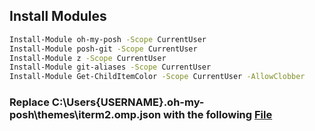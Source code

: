 ## Install Modules

```sh
Install-Module oh-my-posh -Scope CurrentUser
Install-Module posh-git -Scope CurrentUser
Install-Module z -Scope CurrentUser
Install-Module git-aliases -Scope CurrentUser
Install-Module Get-ChildItemColor -Scope CurrentUser -AllowClobber
```

### Replace C:\Users\{USERNAME}\.oh-my-posh\themes\iterm2.omp.json with the following <a href='https://1drv.ms/u/s!Agq2p7a8E4s8gggAQ3q3fSbyb66n?e=RHHyJt'>File</a>
